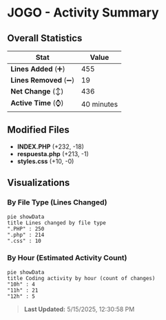 # JOGO - Activity Summary 

## Overall Statistics

| Stat                   | Value                                                             |
| ---------------------- | ----------------------------------------------------------------- |
| **Lines Added** (➕)   | 455                                          |
| **Lines Removed** (➖) | 19                                        |
| **Net Change** (↕)    | 436                |
| **Active Time** (⌚)   | 40 minutes |


## Modified Files
- **INDEX.PHP** (+232, -18)
- **respuesta.php** (+213, -1)
- **styles.css** (+10, -0)

## Visualizations

### By File Type (Lines Changed)

```mermaid
pie showData
title Lines changed by file type
".PHP" : 250
".php" : 214
".css" : 10
```

### By Hour (Estimated Activity Count)

```mermaid
pie showData
title Coding activity by hour (count of changes)
"10h" : 4
"11h" : 21
"12h" : 5
```


> **Last Updated:** 5/15/2025, 12:30:58 PM